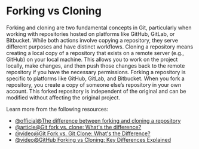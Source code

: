 # Forking vs Cloning

Forking and cloning are two fundamental concepts in Git, particularly when working with repositories hosted on platforms like GitHub, GitLab, or Bitbucket. While both actions involve copying a repository, they serve different purposes and have distinct workflows.
Cloning a repository means creating a local copy of a repository that exists on a remote server (e.g., GitHub) on your local machine. This allows you to work on the project locally, make changes, and then push those changes back to the remote repository if you have the necessary permissions.
Forking a repository is specific to platforms like GitHub, GitLab, and Bitbucket. When you fork a repository, you create a copy of someone else’s repository in your own account. This forked repository is independent of the original and can be modified without affecting the original project.

Learn more from the following resources:

- [@official@The difference between forking and cloning a repository](https://github.com/orgs/community/discussions/35849)
- [@article@Git fork vs. clone: What's the difference?](https://www.theserverside.com/answer/Git-fork-vs-clone-Whats-the-difference)
- [@video@Git Fork vs. Git Clone: What's the Difference?](https://youtu.be/6YQxkxw8nhE?si=mJNvcaB4lQccsU57)
- [@video@GitHub Forking vs Cloning: Key Differences Explained](https://youtu.be/yQSjqYs2UBE?si=3BKYtWmkLIMWvA6G)